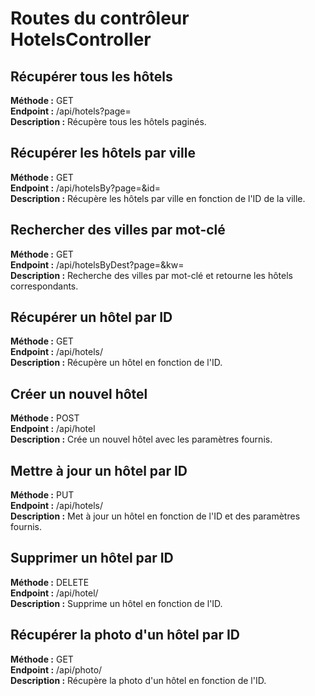 # Routes du contrôleur HotelsController

## Récupérer tous les hôtels
**Méthode :** GET  
**Endpoint :** /api/hotels?page=<page>  
**Description :** Récupère tous les hôtels paginés.

## Récupérer les hôtels par ville
**Méthode :** GET  
**Endpoint :** /api/hotelsBy?page=<page>&id=<id>  
**Description :** Récupère les hôtels par ville en fonction de l'ID de la ville.

## Rechercher des villes par mot-clé
**Méthode :** GET  
**Endpoint :** /api/hotelsByDest?page=<page>&kw=<keyword>  
**Description :** Recherche des villes par mot-clé et retourne les hôtels correspondants.

## Récupérer un hôtel par ID
**Méthode :** GET  
**Endpoint :** /api/hotels/<id>  
**Description :** Récupère un hôtel en fonction de l'ID.

## Créer un nouvel hôtel
**Méthode :** POST  
**Endpoint :** /api/hotel  
**Description :** Crée un nouvel hôtel avec les paramètres fournis.

## Mettre à jour un hôtel par ID
**Méthode :** PUT  
**Endpoint :** /api/hotels/<id>  
**Description :** Met à jour un hôtel en fonction de l'ID et des paramètres fournis.

## Supprimer un hôtel par ID
**Méthode :** DELETE  
**Endpoint :** /api/hotel/<id>  
**Description :** Supprime un hôtel en fonction de l'ID.

## Récupérer la photo d'un hôtel par ID
**Méthode :** GET  
**Endpoint :** /api/photo/<id>  
**Description :** Récupère la photo d'un hôtel en fonction de l'ID.
